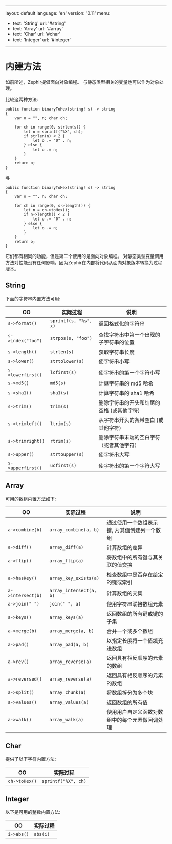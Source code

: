 * * *

layout: default language: 'en' version: '0.11' menu:

- text: 'String' url: '#string'
- text: 'Array' url: '#array'
- text: 'Char' url: '#char'
- text: 'Integer' url: '#integer'

* * *

# 内建方法

如前所述，Zephir提倡面向对象编程。 与静态类型相关的变量也可以作为对象处理。

比较这两种方法:

```zephir
public function binaryToHex(string! s) -> string
{
    var o = "", n; char ch;

    for ch in range(0, strlen(s)) {
        let n = sprintf("%X", ch);
        if strlen(n) < 2 {
            let o .= "0" . n;
        } else {
            let o .= n;
        }
    }
    return o;
}
```

与

```zephir
public function binaryToHex(string! s) -> string
{
    var o = "", n; char ch;

    for ch in range(0, s->length()) {
        let n = ch->toHex();
        if n->length() < 2 {
            let o .= "0" . n;
        } else {
            let o .= n;
        }
    }
    return o;
}
```

它们都有相同的功能，但是第二个使用的是面向对象编程。 对静态类型变量调用方法对性能没有任何影响，因为Zephir在内部将代码从面向对象版本转换为过程版本。

<a name='string'></a>

## String

下面的字符串内置方法可用:

| OO                   | 实际过程                  | 说明                     |
| -------------------- | --------------------- | ---------------------- |
| `s->format()`     | `sprintf(s, "%s", x)` | 返回格式化的字符串              |
| `s->index("foo")` | `strpos(s, "foo")`    | 查找字符串中第一个出现的子字符串的位置    |
| `s->length()`     | `strlen(s)`           | 获取字符串长度                |
| `s->lower()`      | `strtolower(s)`       | 使字符串小写                 |
| `s->lowerfirst()` | `lcfirst(s)`          | 使字符串的第一个字符小写           |
| `s->md5()`        | `md5(s)`              | 计算字符串的 md5 哈希          |
| `s->sha1()`       | `sha1(s)`             | 计算字符串的 sha1 哈希         |
| `s->trim()`       | `trim(s)`             | 删除字符串的开头和结尾的空格 (或其他字符) |
| `s->trimleft()`   | `ltrim(s)`            | 从字符串开头的条带空白 (或其他字符)    |
| `s->trimright()`  | `rtrim(s)`            | 删除字符串末端的空白字符（或者其他字符）   |
| `s->upper()`      | `strtoupper(s)`       | 使字符串大写                 |
| `s->upperfirst()` | `ucfirst(s)`          | 使字符串的第一个字符大写           |

<a name='array'></a>

## Array

可用的数组内置方法如下:

| OO                   | 实际过程                    | 说明                      |
| -------------------- | ----------------------- | ----------------------- |
| `a->combine(b)`   | `array_combine(a, b)`   | 通过使用一个数组表示键, 为其值创建另一个数组 |
| `a->diff()`       | `array_diff(a)`         | 计算数组的差异                 |
| `a->flip()`       | `array_flip(a)`         | 将数组中的所有键与其关联的值交换        |
| `a->hasKey()`     | `array_key_exists(a)`   | 检查数组中是否存在给定的键或索引        |
| `a->intersect(b)` | `array_intersect(a, b)` | 计算数组的交集                 |
| `a->join(" ")`    | `join(" ", a)`          | 使用字符串联接数组元素             |
| `a->keys()`       | `array_keys(a)`         | 返回数组的所有键或键的子集           |
| `a->merge(b)`     | `array_merge(a, b)`     | 合并一个或多个数组               |
| `a->pad()`        | `array_pad(a, b)`       | 以指定长度将一个值填充进数组          |
| `a->rev()`        | `array_reverse(a)`      | 返回具有相反顺序的元素的数组          |
| `a->reversed()`   | `array_reverse(a)`      | 返回具有相反顺序的元素的数组          |
| `a->split()`      | `array_chunk(a)`        | 将数组拆分为多个块               |
| `a->values()`     | `array_values(a)`       | 返回数组的所有值                |
| `a->walk()`       | `array_walk(a)`         | 使用用户自定义函数对数组中的每个元素做回调处理 |

<a name='char'></a>

## Char

提供了以下字符内置方法:

| OO               | 实际过程                |
| ---------------- | ------------------- |
| `ch->toHex()` | `sprintf("%X", ch)` |

<a name='integer'></a>

## Integer

以下是可用的整数内置方法:

| OO            | 实际过程     |
| ------------- | -------- |
| `i->abs()` | `abs(i)` |